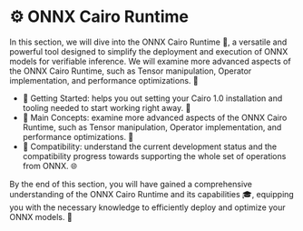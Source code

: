 # ⚙ ONNX Cairo Runtime

In this section, we will dive into the ONNX Cairo Runtime 🚀, a versatile and powerful tool designed to simplify the deployment and execution of ONNX models for verifiable inference. We will examine more advanced aspects of the ONNX Cairo Runtime, such as Tensor manipulation, Operator implementation, and performance optimizations. 🧠

* 🏁 Getting Started: helps you out setting your Cairo 1.0 installation and tooling needed to start working right away. 💼
* 📘 Main Concepts: examine more advanced aspects of the ONNX Cairo Runtime, such as Tensor manipulation, Operator implementation, and performance optimizations. 🔧
* 🔗 Compatibility: understand the current development status and the compatibility progress towards supporting the whole set of operations from ONNX. 🌐

By the end of this section, you will have gained a comprehensive understanding of the ONNX Cairo Runtime and its capabilities 🎓, equipping you with the necessary knowledge to efficiently deploy and optimize your ONNX models. 💪
